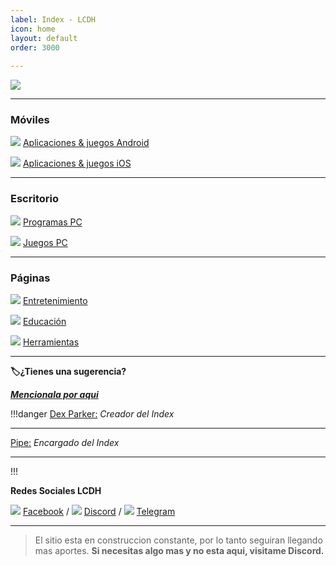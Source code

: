 ```yaml
---
label: Index - LCDH
icon: home
layout: default
order: 3000
 
---
```


 ![](https://i.postimg.cc/TPsCzsDH/Proyecto-nuevo.png)

---
### **Móviles**

![](https://cdn.discordapp.com/attachments/847147461058625567/1172547264678461440/Proyecto_nuevo_5.png?ex=6560b6bc&is=654e41bc&hm=f0d67b286b6fc952c0f90a28225dc097248278987e230878fc34dca07891bf26&) [Aplicaciones & juegos Android](https://rentry.co/consejos-index-apk)

![](https://cdn.discordapp.com/attachments/847147461058625567/1172546741346783282/Proyecto_nuevo_4.png?ex=6560b640&is=654e4140&hm=1263547ea1e1f4588e950cc41545c72123d76bbc73d39be1cb1a8e8bc18129a5&) [Aplicaciones & juegos iOS](https://rentry.co/consejos-index-ios)

---
### **Escritorio**

 ![](https://cdn.discordapp.com/attachments/847147461058625567/1172547760571031602/Proyecto_nuevo_6.png?ex=6560b733&is=654e4233&hm=3959803c32a858d78580baca13a4531cc0e51d67f21663bcb59bd50234fc6ac1&) [Programas PC](https://rentry.co/consejos-index-pcp)

![](https://cdn.discordapp.com/attachments/847147461058625567/1172548446452973640/Proyecto_nuevo_7.png?ex=6560b7d6&is=654e42d6&hm=ce0590beeec390f975ed357d354d30f4ee7f9a1562a25a93a538e6c20549a39d&) [Juegos PC](https://rentry.co/consejos-index-pcj)

---
### **Páginas**

![](https://cdn.discordapp.com/attachments/847147461058625567/1172549122755141692/Proyecto_nuevo_8.png?ex=6560b877&is=654e4377&hm=36d152fb47a8f6c34bcff4529e1f8abb8485aa3cdf983c366fa7e0d5de966231&) [Entretenimiento](https://rentry.co/consejos-index-fun)

![](https://cdn.discordapp.com/attachments/847147461058625567/1172549485394677820/Proyecto_nuevo_9.png?ex=6560b8ce&is=654e43ce&hm=79d22a2a09fe0d8eed61ac7218fa5d8bdac690ecfb206a61662a6c177e67c4db&) [Educación](https://rentry.co/consejos-index-edu)

![](https://cdn.discordapp.com/attachments/847147461058625567/1172549767453229097/Proyecto_nuevo_10.png?ex=6560b911&is=654e4411&hm=06f97b804709e29779961485235b97bdcd22aa9f1e18b20fff04d3b781516e79&) [Herramientas](https://rentry.co/consejos-index-tol)

---

**🏷¿Tienes una sugerencia?**

***[Mencionala por aqui](https://discord.gg/hVKeY3uEru)***

!!!danger 
[Dex Parker:](https://rentry.co/links-noir-room) *Creador del Index*

---

[Pipe:](https://rentry.co/8xrygz) *Encargado del Index*

---
!!!

**Redes Sociales LCDH**

![](https://cdn.discordapp.com/attachments/847147461058625567/1172550706209771540/Proyecto_nuevo_11.png?ex=6560b9f1&is=654e44f1&hm=67c8a8e7ba3ab99ac122b6cf0d160e6b95b06845973dc31f86246f749cd20142&) [Facebook](https://www.facebook.com/groups/losconsejosdehomero/?ref=share) / ![](https://cdn.discordapp.com/attachments/847147461058625567/1172551044492967956/Proyecto_nuevo_13.png?ex=6560ba41&is=654e4541&hm=92a972fc195a0459961e5bd34e18372c2cb5f9235dd470e631c88f2880c114ba&) [Discord](https://discord.gg/RaJEJPQYPb) / ![](https://cdn.discordapp.com/attachments/847147461058625567/1172551145135296582/Proyecto_nuevo_14.png?ex=6560ba59&is=654e4559&hm=851bfc1e820880c1b580173e530b32eafe1576a2976ddc5ed636dc82d723bb22&) [Telegram](https://t.me/LosConsejosDeHomeroGroup)

---

> El sitio esta en construccion constante, por lo tanto seguiran llegando mas aportes.
> **Si necesitas algo mas y no esta aqui, visitame Discord.**